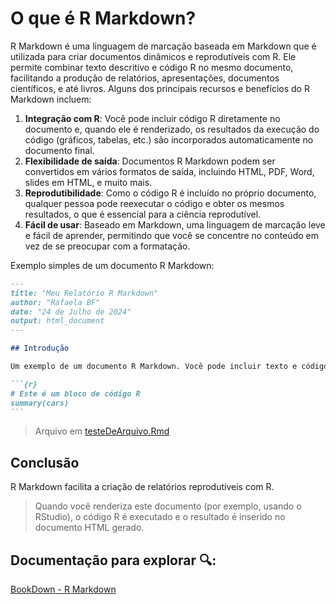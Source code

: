 # O que é R Markdown?

R Markdown é uma linguagem de marcação baseada em Markdown que é utilizada para criar documentos dinâmicos e reprodutíveis com R. Ele permite combinar texto descritivo e código R no mesmo documento, facilitando a produção de relatórios, apresentações, documentos científicos, e até livros. Alguns dos principais recursos e benefícios do R Markdown incluem:

1. **Integração com R**: Você pode incluir código R diretamente no documento e, quando ele é renderizado, os resultados da execução do código (gráficos, tabelas, etc.) são incorporados automaticamente no documento final.
2. **Flexibilidade de saída**: Documentos R Markdown podem ser convertidos em vários formatos de saída, incluindo HTML, PDF, Word, slides em HTML, e muito mais.
3. **Reprodutibilidade**: Como o código R é incluído no próprio documento, qualquer pessoa pode reexecutar o código e obter os mesmos resultados, o que é essencial para a ciência reprodutível.
4. **Fácil de usar**: Baseado em Markdown, uma linguagem de marcação leve e fácil de aprender, permitindo que você se concentre no conteúdo em vez de se preocupar com a formatação.

Exemplo simples de um documento R Markdown:

~~~markdown
---
title: "Meu Relatório R Markdown"
author: "Rafaela BF"
date: "24 de Julho de 2024"
output: html_document
---

## Introdução

Um exemplo de um documento R Markdown. Você pode incluir texto e código R.

```{r}
# Este é um bloco de código R
summary(cars)
```
~~~

> Arquivo em [testeDeArquivo.Rmd](https://github.com/RafaelaBF/Caderno/blob/main/Git%20e%20GitHub/Anota%C3%A7%C3%B5es/testeDeArquivo.Rmd)

## Conclusão

R Markdown facilita a criação de relatórios reprodutíveis com R.

> Quando você renderiza este documento (por exemplo, usando o RStudio), o código R é executado e o resultado é inserido no documento HTML gerado.

## Documentação para explorar 🔍:
[BookDown - R Markdown](https://bookdown.org/yihui/rmarkdown/html-document.html)
